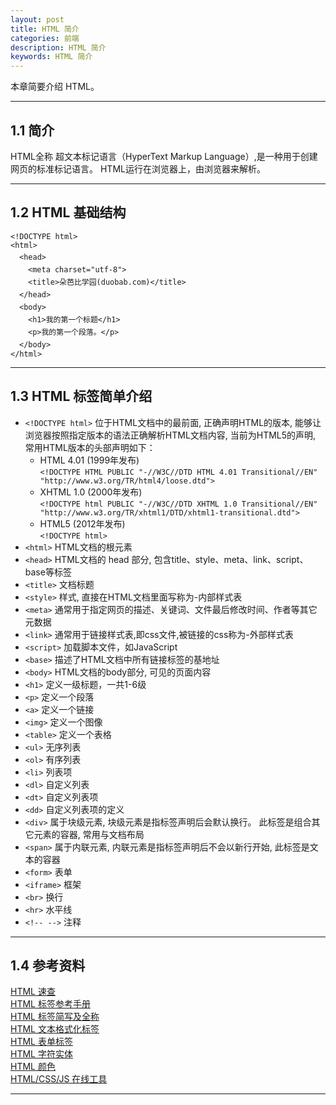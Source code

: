 ```yaml
---
layout: post
title: HTML 简介
categories: 前端
description: HTML 简介
keywords: HTML 简介
---
```


本章简要介绍 HTML。

* * *

## 1.1 简介

HTML全称 超文本标记语言（HyperText Markup Language）,是一种用于创建网页的标准标记语言。
HTML运行在浏览器上，由浏览器来解析。

* * *

## 1.2 HTML 基础结构
`<!DOCTYPE html>`  
`<html>`  
　`<head>`  
　　`<meta charset="utf-8">`  
　　`<title>朵芭比学园(duobab.com)</title>`  
　`</head>`  
　`<body>`  
　　`<h1>我的第一个标题</h1>`  
　　`<p>我的第一个段落。</p>`  
　`</body>`  
`</html>`  

* * *   

## 1.3 HTML 标签简单介绍
- `<!DOCTYPE html>` 位于HTML文档中的最前面, 正确声明HTML的版本, 能够让浏览器按照指定版本的语法正确解析HTML文档内容, 当前为HTML5的声明, 常用HTML版本的头部声明如下：  
  - HTML 4.01 (1999年发布)  
  `<!DOCTYPE HTML PUBLIC "-//W3C//DTD HTML 4.01 Transitional//EN" "http://www.w3.org/TR/html4/loose.dtd">`  
  - XHTML 1.0 (2000年发布)  
  `<!DOCTYPE html PUBLIC "-//W3C//DTD XHTML 1.0 Transitional//EN" "http://www.w3.org/TR/xhtml1/DTD/xhtml1-transitional.dtd">`    
  - HTML5 (2012年发布)  
  `<!DOCTYPE html>`  
- `<html>` HTML文档的根元素
- `<head>` HTML文档的 head 部分, 包含title、style、meta、link、script、base等标签
- `<title>` 文档标题
- `<style>` 样式, 直接在HTML文档里面写称为-内部样式表
- `<meta>` 通常用于指定网页的描述、关键词、文件最后修改时间、作者等其它元数据
- `<link>` 通常用于链接样式表,即css文件,被链接的css称为-外部样式表
- `<script>` 加载脚本文件，如JavaScript
- `<base>` 描述了HTML文档中所有链接标签的基地址
- `<body>` HTML文档的body部分, 可见的页面内容
- `<h1>` 定义一级标题，一共1-6级
- `<p>` 定义一个段落
- `<a>` 定义一个链接
- `<img>` 定义一个图像 
- `<table>` 定义一个表格 
- `<ul>` 无序列表 
- `<ol>` 有序列表 
- `<li>` 列表项 
- `<dl>` 自定义列表 
- `<dt>` 自定义列表项 
- `<dd>` 自定义列表项的定义 
- `<div>` 属于块级元素, 块级元素是指标签声明后会默认换行。 此标签是组合其它元素的容器, 常用与文档布局 
- `<span>` 属于内联元素, 内联元素是指标签声明后不会以新行开始, 此标签是文本的容器 
- `<form>` 表单 
- `<iframe>` 框架 
- `<br>` 换行
- `<hr>` 水平线
- `<!-- -->` 注释

* * *

## 1.4 参考资料
[HTML 速查](https://www.runoob.com/html/html-quicklist.html)  
[HTML 标签参考手册](https://www.runoob.com/tags/html-reference.html)  
[HTML 标签简写及全称](https://www.runoob.com/html/html-tag-name.html)  
[HTML 文本格式化标签](https://www.runoob.com/html/html-formatting.html)  
[HTML 表单标签](https://www.runoob.com/html/html-forms.html)  
[HTML 字符实体](https://www.runoob.com/html/html-entities.html)  
[HTML 颜色](https://www.runoob.com/html/html-colors.html)  
[HTML/CSS/JS 在线工具](https://c.runoob.com/front-end/61)  

* * *
